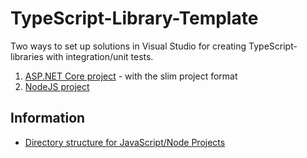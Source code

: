 # TypeScript-Library-Template

Two ways to set up solutions in Visual Studio for creating TypeScript-libraries with integration/unit tests.

1. [ASP.NET Core project](/Source/ASP.NET-Core/) - with the slim project format
2. [NodeJS project](/Source/Node-JS/)

## Information

- [Directory structure for JavaScript/Node Projects](https://gist.github.com/tracker1/59f2c13044315f88bee9/)
